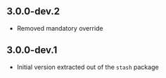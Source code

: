 ## 3.0.0-dev.2

- Removed mandatory override

## 3.0.0-dev.1

- Initial version extracted out of the `stash` package